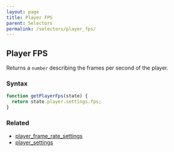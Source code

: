 ```yaml
---
layout: page
title: Player FPS
parent: Selectors
permalink: /selectors/player_fps/
---
```


## Player FPS

Returns a `number` describing the frames per second of the player.

### Syntax

```js
function getPlayerFps(state) {
  return state.player.settings.fps;
}
```

### Related

- [player_frame_rate_settings](./player_frame_rate_settings.md)
- [player_settings](./player_settings.md)
